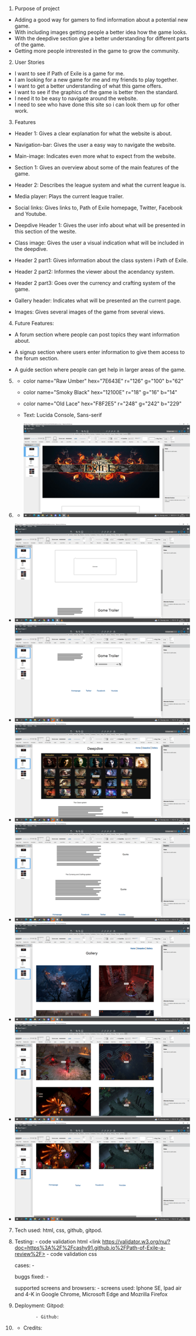 1. Purpose of project

* Adding a good way for gamers to find information about a potential new game.
* With including images getting people a better idea how the game looks.
* With the deepdive section give a better understanding for different parts of the game.
* Getting more people intrerested in the game to grow the community.

2. User Stories

* I want to see if Path of Exile is a game for me.
* I am looking for a new game for me and my friends to play together.
* I want to get a better understanding of what this game offers.
* I want to see if the graphics of the game is better then the standard.
* I need it to be easy to navigate around the website.
* I need to see who have done this site so i can look them up for other work.

3. Features

* Header 1: Gives a clear explanation for what the website is about.

* Navigation-bar: Gives the user a easy way to navigate the website.

* Main-image: Indicates even more what to expect from the website.

* Section 1: Gives an overview about some of the main features of the game.

* Header 2: Describes the league system and what the current league is.

* Media player: Plays the current league trailer.

* Social links: Gives links to, Path of Exile homepage, Twitter, Facebook and Youtube.

* Deepdive Header 1: Gives the user info about what will be presented in this section of the wesite.

* Class image: Gives the user a visual indication what will be included in the deepdive.

* Header 2 part1: Gives information about the class system i Path of Exile.

* Header 2 part2: Informes the viewer about the acendancy system.

* Header 2 part3: Goes over the currency and crafting system of the game.

* Gallery header: Indicates what will be presented an the current page.

* Images: Gives several images of the game from several views.

4. Future Features:

* A forum section where people can post topics they want information about.

* A signup section where users enter information to give them access to the forum section.

* A guide section where people can get help in larger areas of the game.

5. * color name="Raw Umber" hex="7E643E" r="126" g="100" b="62" 
   * color name="Smoky Black" hex="12100E" r="18" g="16" b="14" 
   * color name="Old Lace" hex="F8F2E5" r="248" g="242" b="229" 

   * Text: Lucida Console, Sans-serif


6. - ![screenshots of wireframe:](./readme-images/pathofexileframework1.png) 
- ![screenshots of wireframe:](./readme-images/pathofexileframwork2.png)
- ![screenshots of wireframe:](./readme-images/pathofexileframwork3.png)
- ![screenshots of wireframe:](./readme-images/pathofexileframwork4.png)
- ![screenshots of wireframe:](./readme-images/pathofexileframwork5.png)
- ![screenshots of wireframe:](./readme-images/pathofexileframwork6.png)
- ![screenshots of wireframe:](./readme-images/pathofexileframwork7.png)
- ![screenshots of wireframe:](./readme-images/pathofexileframwork8.png)

7.  Tech used: html, css, github, gitpod.

8. Testing: - code validation html <link https://validator.w3.org/nu/?doc=https%3A%2F%2Fcashy91.github.io%2FPath-of-Exile-a-review%2F>
            - code validation css <link>

   cases:   - 

   buggs fixed: - 

   supported screens and browsers: -  screens used: Iphone SE, Ipad air and 4-K in Google Chrome, Microsoft Edge and Mozrilla Firefox

9. Deployment:   Gitpod: 

               - Github: 

10. * Credits:                


                                                    


  

